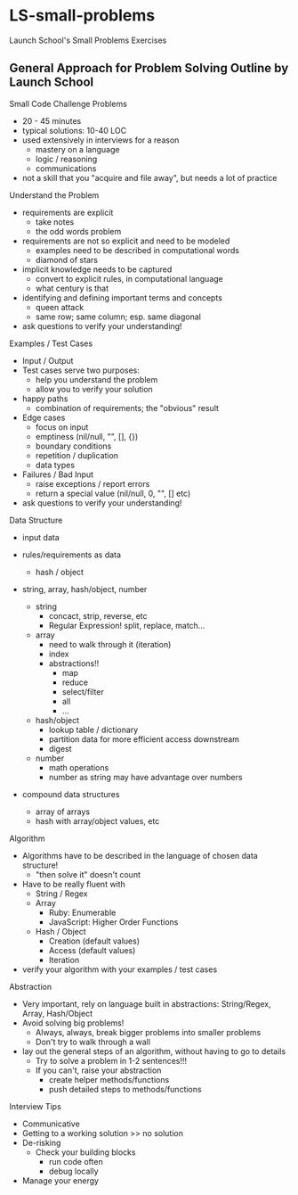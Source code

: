 # LS-small-problems

Launch School's Small Problems Exercises

## General Approach for Problem Solving Outline by Launch School

Small Code Challenge Problems

* 20 - 45 minutes
* typical solutions: 10-40 LOC
* used extensively in interviews for a reason
  * mastery on a language
  * logic / reasoning
  * communications
* not a skill that you "acquire and file away", but needs a lot of practice

Understand the Problem

* requirements are explicit
  * take notes
  * the odd words problem
* requirements are not so explicit and need to be modeled
  * examples need to be described in computational words
  * diamond of stars
* implicit knowledge needs to be captured
  * convert to explicit rules, in computational language
  * what century is that
* identifying and defining important terms and concepts
  * queen attack
  * same row; same column; esp. same diagonal
* ask questions to verify your understanding!

Examples / Test Cases

* Input / Output
* Test cases serve two purposes:
  * help you understand the problem
  * allow you to verify your solution
* happy paths
  * combination of requirements; the "obvious" result
* Edge cases
  * focus on input
  * emptiness (nil/null, "", [], {})
  * boundary conditions
  * repetition / duplication
  * data types
* Failures / Bad Input
  * raise exceptions / report errors
  * return a special value (nil/null, 0, "", [] etc)
* ask questions to verify your understanding!

Data Structure

* input data
* rules/requirements as data

  * hash / object

* string, array, hash/object, number
  * string
    * concact, strip, reverse, etc
    * Regular Expression! split, replace, match...
  * array
    * need to walk through it (iteration)
    * index
    * abstractions!!
      * map
      * reduce
      * select/filter
      * all
      * ...
  * hash/object
    * lookup table / dictionary
    * partition data for more efficient access downstream
    * digest
  * number
    * math operations
    * number as string may have advantage over numbers
* compound data structures
  * array of arrays
  * hash with array/object values, etc

Algorithm

* Algorithms have to be described in the language of chosen data structure!
  * "then solve it" doesn't count
* Have to be really fluent with
  * String / Regex
  * Array
    * Ruby: Enumerable
    * JavaScript: Higher Order Functions
  * Hash / Object
    * Creation (default values)
    * Access (default values)
    * Iteration
* verify your algorithm with your examples / test cases

Abstraction

* Very important, rely on language built in abstractions: String/Regex, Array, Hash/Object
* Avoid solving big problems!
  * Always, always, break bigger problems into smaller problems
  * Don't try to walk through a wall
* lay out the general steps of an algorithm, without having to go to details
  * Try to solve a problem in 1-2 sentences!!!
  * If you can't, raise your abstraction
    * create helper methods/functions
    * push detailed steps to methods/functions

Interview Tips

* Communicative
* Getting to a working solution >> no solution
* De-risking
  * Check your building blocks
    * run code often
    * debug locally
* Manage your energy

